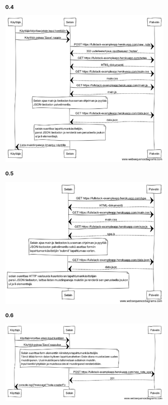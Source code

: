 ### 0.4
![Tehtävän 0.4 kaavio](./exercise4.png)

### 0.5
![Tehtvänä 0.5 kaavio](./exercise5.png)

### 0.6
![Tehtävän 0.6 kaavio](./exercise6.png)
